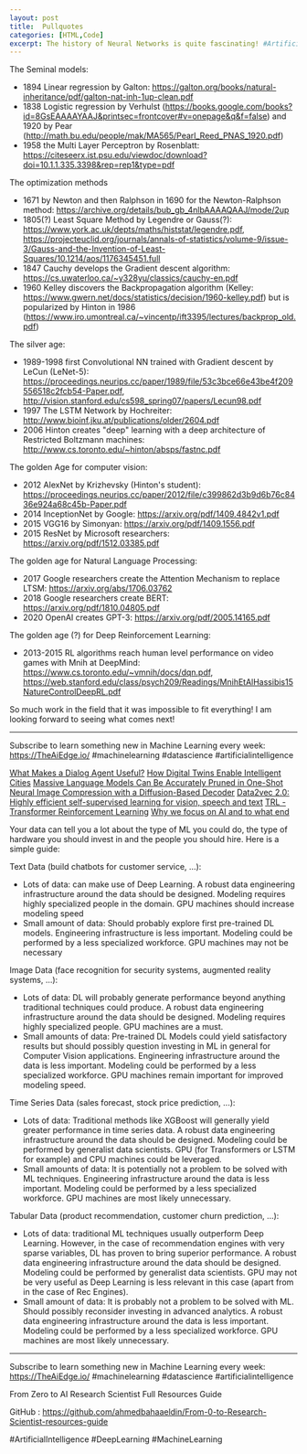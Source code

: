 ```yaml
---
layout: post
title:  Pullquotes
categories: [HTML,Code]
excerpt: The history of Neural Networks is quite fascinating! #ArtificialIntelligence #DeepLearning #MachineLearning
---
```



The Seminal models: 
- 1894 Linear regression by Galton: https://galton.org/books/natural-inheritance/pdf/galton-nat-inh-1up-clean.pdf
- 1838 Logistic regression by Verhulst (https://books.google.com/books?id=8GsEAAAAYAAJ&printsec=frontcover#v=onepage&q&f=false) and 1920 by Pear (http://math.bu.edu/people/mak/MA565/Pearl_Reed_PNAS_1920.pdf)
- 1958 the Multi Layer Perceptron by Rosenblatt: https://citeseerx.ist.psu.edu/viewdoc/download?doi=10.1.1.335.3398&rep=rep1&type=pdf

The optimization methods
- 1671 by Newton and then Ralphson in 1690 for the Newton-Ralphson method: https://archive.org/details/bub_gb_4nlbAAAAQAAJ/mode/2up
- 1805(?) Least Square Method by Legendre or Gauss(?): https://www.york.ac.uk/depts/maths/histstat/legendre.pdf, https://projecteuclid.org/journals/annals-of-statistics/volume-9/issue-3/Gauss-and-the-Invention-of-Least-Squares/10.1214/aos/1176345451.full
- 1847 Cauchy develops the Gradient descent algorithm: https://cs.uwaterloo.ca/~y328yu/classics/cauchy-en.pdf
- 1960 Kelley discovers the Backpropagation algorithm (Kelley: https://www.gwern.net/docs/statistics/decision/1960-kelley.pdf) but is popularized by Hinton in 1986 (https://www.iro.umontreal.ca/~vincentp/ift3395/lectures/backprop_old.pdf) 

The silver age: 
- 1989-1998 first Convolutional NN trained with Gradient descent by LeCun (LeNet-5): https://proceedings.neurips.cc/paper/1989/file/53c3bce66e43be4f209556518c2fcb54-Paper.pdf, http://vision.stanford.edu/cs598_spring07/papers/Lecun98.pdf
- 1997 The LSTM Network by Hochreiter: http://www.bioinf.jku.at/publications/older/2604.pdf
- 2006 Hinton creates "deep" learning with a deep architecture of Restricted Boltzmann machines: http://www.cs.toronto.edu/~hinton/absps/fastnc.pdf

The golden Age for computer vision:
- 2012 AlexNet by Krizhevsky (Hinton's student): https://proceedings.neurips.cc/paper/2012/file/c399862d3b9d6b76c8436e924a68c45b-Paper.pdf
- 2014 InceptionNet by Google: https://arxiv.org/pdf/1409.4842v1.pdf
- 2015 VGG16 by Simonyan: https://arxiv.org/pdf/1409.1556.pdf
- 2015 ResNet by Microsoft researchers: https://arxiv.org/pdf/1512.03385.pdf

The golden age for Natural Language Processing:
- 2017 Google researchers create the Attention Mechanism to replace LTSM: https://arxiv.org/abs/1706.03762
- 2018 Google researchers create BERT: https://arxiv.org/pdf/1810.04805.pdf
- 2020 OpenAI creates GPT-3: https://arxiv.org/pdf/2005.14165.pdf

The golden age (?) for Deep Reinforcement Learning:
- 2013-2015 RL algorithms reach human level performance on video games with Mnih at DeepMind: https://www.cs.toronto.edu/~vmnih/docs/dqn.pdf, https://web.stanford.edu/class/psych209/Readings/MnihEtAlHassibis15NatureControlDeepRL.pdf 

So much work in the field that it was impossible to fit everything! I am looking forward to seeing what comes next!

----
Subscribe to learn something new in Machine Learning every week: https://TheAiEdge.io/
#machinelearning #datascience #artificialintelligence


[What Makes a Dialog Agent Useful?](https://huggingface.co/blog/dialog-agents)
[How Digital Twins Enable Intelligent Cities](https://e.huawei.com/fr/eblog/industries/insights/2020/how-digital-twins-enable-intelligent-cities)
[Massive Language Models Can Be Accurately Pruned in One-Shot](https://arxiv.org/abs/2301.00774)
[Neural Image Compression with a Diffusion-Based Decoder](https://arxiv.org/abs/2301.05489)
[Data2vec 2.0: Highly efficient self-supervised learning for vision, speech and text](https://ai.facebook.com/blog/ai-self-supervised-learning-data2vec/?utm_source=linkedin&utm_medium=organic_social&utm_campaign=blog&utm_content=other_research)
[TRL - Transformer Reinforcement Learning](https://huggingface.co/docs/trl/index)
[Why we focus on AI and to what end](https://ai.google/our-focus/)

Your data can tell you a lot about the type of ML you could do, the type of hardware you should invest in and the people you should hire. Here is a simple guide:

Text Data (build chatbots for customer service, …):
- Lots of data: can make use of Deep Learning. A robust data engineering infrastructure around the data should be designed. Modeling requires highly specialized people in the domain. GPU machines should increase modeling speed
- Small amount of data: Should probably explore first pre-trained DL models. Engineering infrastructure is less important. Modeling could be performed by a less specialized workforce. GPU machines may not be necessary

Image Data (face recognition for security systems, augmented reality systems, ...):
- Lots of data: DL will probably generate performance beyond anything traditional techniques could produce. A robust data engineering infrastructure around the data should be designed. Modeling requires highly specialized people. GPU machines are a must.
- Small amounts of data: Pre-trained DL Models could yield satisfactory results but should possibly question investing in ML in general for Computer Vision applications. Engineering infrastructure around the data is less important. Modeling could be performed by a less specialized workforce. GPU machines remain important for improved modeling speed.

Time Series Data (sales forecast, stock price prediction, ...):
- Lots of data: Traditional methods like XGBoost will generally yield greater performance in time series data. A robust data engineering infrastructure around the data should be designed. Modeling could be performed by generalist data scientists. GPU (for Transformers or LSTM for example) and CPU machines could be leveraged.
- Small amounts of data: It is potentially not a problem to be solved with ML techniques. Engineering infrastructure around the data is less important. Modeling could be performed by a less specialized workforce. GPU machines are most likely unnecessary.

Tabular Data (product recommendation, customer churn prediction, ...):
- Lots of data: traditional ML techniques usually outperform Deep Learning. However, in the case of recommendation engines with very sparse variables, DL has proven to bring superior performance. A robust data engineering infrastructure around the data should be designed. Modeling could be performed by generalist data scientists. GPU may not be very useful as Deep Learning is less relevant in this case (apart from in the case of Rec Engines).
- Small amount of data: It is probably not a problem to be solved with ML. Should possibly reconsider investing in advanced analytics. A robust data engineering infrastructure around the data is less important. Modeling could be performed by a less specialized workforce. GPU machines are most likely unnecessary.
----
Subscribe to learn something new in Machine Learning every week: https://TheAiEdge.io/
#machinelearning #datascience #artificialintelligence


From Zero to AI Research Scientist Full Resources Guide

GitHub : https://github.com/ahmedbahaaeldin/From-0-to-Research-Scientist-resources-guide

#ArtificialIntelligence #DeepLearning #MachineLearning

